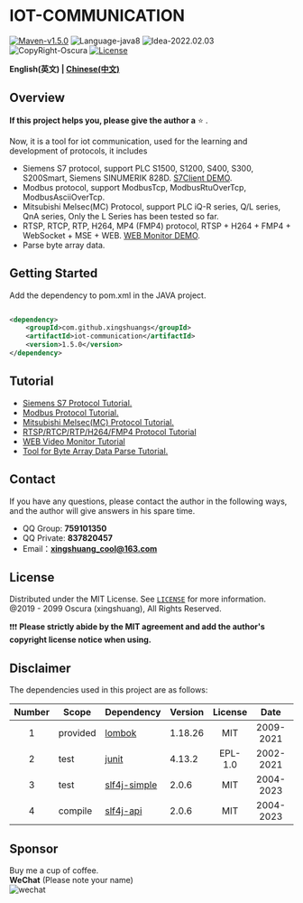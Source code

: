 # IOT-COMMUNICATION

[![Maven-v1.5.0](https://img.shields.io/badge/Maven-v1.5.0-brightgreen)](https://mvnrepository.com/artifact/com.github.xingshuangs/iot-communication)
![Language-java8](https://img.shields.io/badge/Language-java8-blue)
![Idea-2022.02.03](https://img.shields.io/badge/Idea-2022.02.03-lightgrey)
![CopyRight-Oscura](https://img.shields.io/badge/CopyRight-Oscura-yellow)
[![License](https://img.shields.io/badge/License-MIT-blue.svg)](./LICENSE)

**English(英文) | [Chinese(中文)](./README-CN.md )**

## Overview

**If this project helps you, please give the author a** ⭐ .<br>

Now, it is a tool for iot communication, used for the learning and development of protocols, it includes

- Siemens S7 protocol, support PLC S1500, S1200, S400, S300, S200Smart, Siemens SINUMERIK 828D. [S7Client DEMO](https://github.com/xingshuangs/SiemensWindowProgram).
- Modbus protocol, support ModbusTcp, ModbusRtuOverTcp, ModbusAsciiOverTcp.
- Mitsubishi Melsec(MC) Protocol, support PLC iQ-R series, Q/L series, QnA series, Only the L Series has been tested so
  far.
- RTSP, RTCP, RTP, H264, MP4 (FMP4) protocol, RTSP + H264 + FMP4 + WebSocket + MSE + WEB. [WEB Monitor DEMO](https://github.com/xingshuangs/rtsp-websocket-server).
- Parse byte array data.

## Getting Started

Add the dependency to pom.xml in the JAVA project.

```xml

<dependency>
    <groupId>com.github.xingshuangs</groupId>
    <artifactId>iot-communication</artifactId>
    <version>1.5.0</version>
</dependency>
```

## Tutorial

- [Siemens S7 Protocol Tutorial.](./tutorial/README-S7-EN.md)
- [Modbus Protocol Tutorial.](./tutorial/README-Modbus-EN.md)
- [Mitsubishi Melsec(MC) Protocol Tutorial.](./tutorial/README-Melsec-EN.md)
- [RTSP/RTCP/RTP/H264/FMP4 Protocol Tutorial](./tutorial/README-RTSP-EN.md)
- [WEB Video Monitor Tutorial](./tutorial/README-WebVideo-EN.md)
- [Tool for Byte Array Data Parse Tutorial.](./tutorial/README-ByteArray-EN.md)

## Contact

If you have any questions, please contact the author in the following ways, and the author will give answers in his
spare time.

- QQ Group: **759101350**
- QQ Private: **837820457**
- Email：**xingshuang_cool@163.com**

## License

Distributed under the MIT License. See [`LICENSE`](./LICENSE) for more information.<br>
@2019 - 2099 Oscura (xingshuang), All Rights Reserved. <br>

❗❗❗ **Please strictly abide by the MIT agreement and add the author's copyright license notice when using.**

## Disclaimer

The dependencies used in this project are as follows:

| Number | Scope    | Dependency                                       | Version | License |   Date    | Copyright      |
|:------:|----------|:-------------------------------------------------|---------|:-------:|:---------:|:---------------|
|   1    | provided | [lombok](https://projectlombok.org/)             | 1.18.26 |   MIT   | 2009-2021 | Lombok Authors |
|   2    | test     | [junit](https://junit.org/junit4/)               | 4.13.2  | EPL-1.0 | 2002-2021 | junit          |
|   3    | test     | [slf4j-simple](https://www.slf4j.org/index.html) | 2.0.6   |   MIT   | 2004-2023 | QOS.ch         |
|   4    | compile  | [slf4j-api](https://www.slf4j.org/index.html)    | 2.0.6   |   MIT   | 2004-2023 | QOS.ch         |

## Sponsor

Buy me a cup of coffee. <br>
**WeChat** (Please note your name)<br>
![wechat](https://i.postimg.cc/brBG5vx8/image.png)

